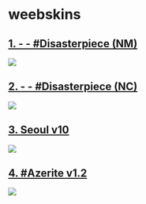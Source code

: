 # weebskins

## [1. - - #Disasterpiece (NM)](https://drive.google.com/file/d/1d_JLhjdxlf1wUrDj_9tpd93LV3Fqvbgb/view?usp=drive_link)
![](https://i.imgur.com/uqzBKw0.jpg)

## [2. - - #Disasterpiece (NC)](https://drive.google.com/file/d/1yguD06DJiULSfVa9dZ5dB8_wczvALCxH/view?usp=drive_link)
![](https://i.imgur.com/I2ztBP2.jpg)

## [3. Seoul v10](https://skins.osuck.net/skins/2924?v=1)
![](https://skimg.osuck.net/c4da77fa2a52dc8be8412cc9aa9dd3f9.webp)

## [4. #Azerite v1.2](https://skins.osuck.net/skins/2?v=0)
![](https://skimg.osuck.net/260469432673932e1d895b4b2f48ef79.webp)


